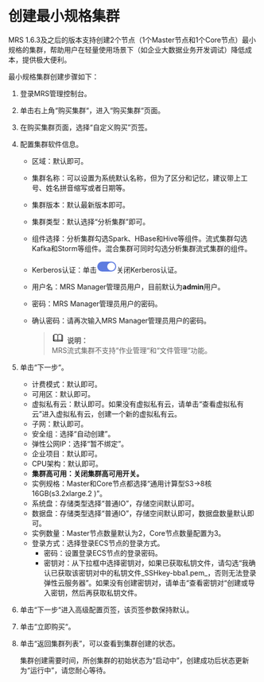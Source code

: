 # 创建最小规格集群<a name="ZH-CN_TOPIC_0173178420"></a>

MRS 1.6.3及之后的版本支持创建2个节点（1个Master节点和1个Core节点）最小规格的集群，帮助用户在轻量使用场景下（如企业大数据业务开发调试）降低成本，提供极大便利。

最小规格集群创建步骤如下：

1.  登录MRS管理控制台。
2.  单击右上角“购买集群“，进入“购买集群“页面。
3.  在购买集群页面，选择“自定义购买”页签。
4.  配置集群软件信息。
    -   区域：默认即可。
    -   集群名称：可以设置为系统默认名称，但为了区分和记忆，建议带上工号、姓名拼音缩写或者日期等。
    -   集群版本：默认最新版本即可。
    -   集群类型：默认选择“分析集群”即可。
    -   组件选择：分析集群勾选Spark、HBase和Hive等组件。流式集群勾选Kafka和Storm等组件。混合集群可同时勾选分析集群流式集群的组件。
    -   Kerberos认证：单击![](figures/icon_mrs_enable_hec4.png)关闭Kerberos认证。
    -   用户名：MRS Manager管理员用户，目前默认为**admin**用户。
    -   密码：MRS Manager管理员用户的密码。
    -   确认密码：请再次输入MRS Manager管理员用户的密码。

        >![](public_sys-resources/icon-note.gif) **说明：**   
        >MRS流式集群不支持“作业管理“和“文件管理“功能。  


5.  单击“下一步“。
    -   计费模式：默认即可。
    -   可用区：默认即可。
    -   虚拟私有云：默认即可。如果没有虚拟私有云，请单击“查看虚拟私有云”进入虚拟私有云，创建一个新的虚拟私有云。
    -   子网：默认即可。
    -   安全组：选择“自动创建”。
    -   弹性公网IP：选择“暂不绑定”。
    -   企业项目：默认即可。
    -   CPU架构：默认即可。
    -   **集群高可用：关闭集群高可用开关。**
    -   实例规格：Master和Core节点都选择“通用计算型S3-\>8核16GB\(s3.2xlarge.2 \)”。
    -   系统盘：存储类型选择“普通IO”，存储空间默认即可。
    -   数据盘：存储类型选择“普通IO”，存储空间默认即可，数据盘数量默认即可。
    -   实例数量：Master节点数量默认为2，Core节点数量配置为3。
    -   登录方式：选择登录ECS节点的登录方式。
        -   密码：设置登录ECS节点的登录密码。
        -   密钥对：从下拉框中选择密钥对，如果已获取私钥文件，请勾选“我确认已获取该密钥对中的私钥文件_SSHkey-bba1.pem_，否则无法登录弹性云服务器”。如果没有创建密钥对，请单击“查看密钥对“创建或导入密钥，然后再获取私钥文件。

6.  单击“下一步“进入高级配置页签，该页签参数保持默认。
7.  单击“立即购买“。
8.  单击“返回集群列表”，可以查看到集群创建的状态。

    集群创建需要时间，所创集群的初始状态为“启动中”，创建成功后状态更新为“运行中”，请您耐心等待。



